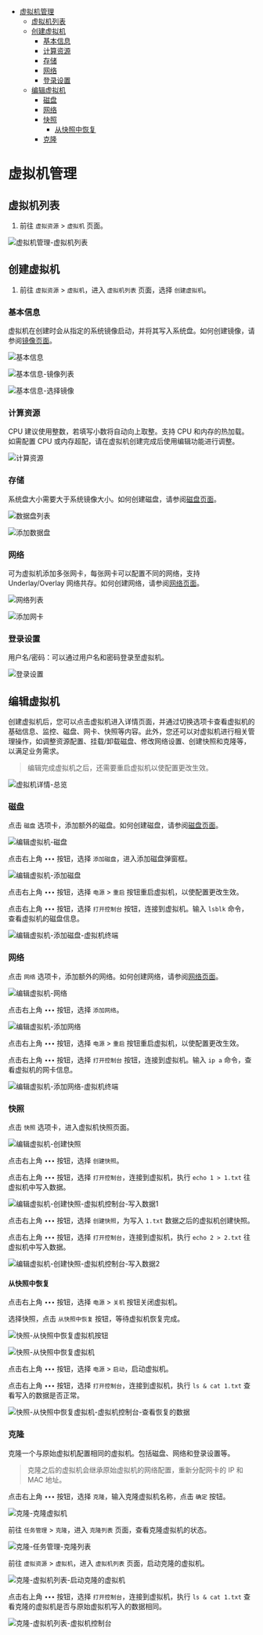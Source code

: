 - [虚拟机管理](#虚拟机管理)
  - [虚拟机列表](#虚拟机列表)
  - [创建虚拟机](#创建虚拟机)
    - [基本信息](#基本信息)
    - [计算资源](#计算资源)
    - [存储](#存储)
    - [网络](#网络)
    - [登录设置](#登录设置)
  - [编辑虚拟机](#编辑虚拟机)
    - [磁盘](#磁盘)
    - [网络](#网络)
    - [快照](#快照)
      - [从快照中恢复](#从快照中恢复)
    - [克隆](#克隆)

# 虚拟机管理

## 虚拟机列表

1. 前往 `虚拟资源` > `虚拟机` 页面。

![虚拟机管理-虚拟机列表](./images/虚拟机管理-虚拟机列表.png)

## 创建虚拟机

1. 前往 `虚拟资源` > `虚拟机`，进入 `虚拟机列表` 页面，选择 `创建虚拟机`。

### 基本信息

虚拟机在创建时会从指定的系统镜像启动，并将其写入系统盘。如何创建镜像，请参阅[镜像页面](./volume.md#镜像)。

![基本信息](./images/基本信息.png)

![基本信息-镜像列表](./images/基本信息-镜像列表.png)

![基本信息-选择镜像](./images/基本信息-选择镜像.png)

### 计算资源

CPU 建议使用整数，若填写小数将自动向上取整。支持 CPU 和内存的热加载。如需配置 CPU 或内存超配，请在虚拟机创建完成后使用编辑功能进行调整。

![计算资源](./images/计算资源.png)

### 存储

系统盘大小需要大于系统镜像大小。如何创建磁盘，请参阅[磁盘页面](./volume.md#磁盘)。

![数据盘列表](./images/数据盘列表.png)

![添加数据盘](./images/添加数据盘.png)

### 网络

可为虚拟机添加多张网卡，每张网卡可以配置不同的网络，支持 Underlay/Overlay 网络共存。如何创建网络，请参阅[网络页面](./network.md)。

![网络列表](./images/网络列表.png)

![添加网卡](./images/添加网络.png)

### 登录设置

用户名/密码：可以通过用户名和密码登录至虚拟机。

![登录设置](./images/登录设置.png)

## 编辑虚拟机

创建虚拟机后，您可以点击虚拟机进入详情页面，并通过切换选项卡查看虚拟机的基础信息、监控、磁盘、网卡、快照等内容。此外，您还可以对虚拟机进行相关管理操作，如调整资源配置、挂载/卸载磁盘、修改网络设置、创建快照和克隆等，以满足业务需求。

> 编辑完成虚拟机之后，还需要重启虚拟机以使配置更改生效。

![虚拟机详情-总览](./images/虚拟机详情-总览.png)

### 磁盘

点击 `磁盘` 选项卡，添加额外的磁盘。如何创建磁盘，请参阅[磁盘页面](./volume.md#磁盘)。

![编辑虚拟机-磁盘](./images/编辑虚拟机-磁盘.png)

点击右上角 `∙∙∙` 按钮，选择 `添加磁盘`，进入添加磁盘弹窗框。

![编辑虚拟机-添加磁盘](./images/编辑虚拟机-添加磁盘.png)

点击右上角 `∙∙∙` 按钮，选择 `电源` > `重启` 按钮重启虚拟机，以使配置更改生效。

点击右上角 `∙∙∙` 按钮，选择 `打开控制台` 按钮，连接到虚拟机。输入 `lsblk` 命令，查看虚拟机的磁盘信息。

![编辑虚拟机-添加磁盘-虚拟机终端](./images/编辑虚拟机-添加磁盘-虚拟机终端.png)

### 网络

点击 `网络` 选项卡，添加额外的网络。如何创建网络，请参阅[网络页面](./network.md)。

![编辑虚拟机-网络](./images/编辑虚拟机-网络.png)

点击右上角 `∙∙∙` 按钮，选择 `添加网络`。

![编辑虚拟机-添加网络](./images/编辑虚拟机-添加网络.png)

点击右上角 `∙∙∙` 按钮，选择 `电源` > `重启` 按钮重启虚拟机，以使配置更改生效。

点击右上角 `∙∙∙` 按钮，选择 `打开控制台` 按钮，连接到虚拟机。输入 `ip a` 命令，查看虚拟机的网卡信息。

![编辑虚拟机-添加网络-虚拟机终端](./images/编辑虚拟机-添加网络-虚拟机终端.png)

### 快照

点击 `快照` 选项卡，进入虚拟机快照页面。

![编辑虚拟机-创建快照](./images/编辑虚拟机-创建快照.png)

点击右上角 `∙∙∙` 按钮，选择 `创建快照`。

点击右上角 `∙∙∙` 按钮，选择 `打开控制台`，连接到虚拟机，执行 `echo 1 > 1.txt` 往虚拟机中写入数据。

![编辑虚拟机-创建快照-虚拟机控制台-写入数据1](./images/编辑虚拟机-创建快照-虚拟机控制台-写入数据1.png)

点击右上角 `∙∙∙` 按钮，选择 `创建快照`，为写入 `1.txt` 数据之后的虚拟机创建快照。

点击右上角 `∙∙∙` 按钮，选择 `打开控制台`，连接到虚拟机，执行 `echo 2 > 2.txt` 往虚拟机中写入数据。

![编辑虚拟机-创建快照-虚拟机控制台-写入数据2](./images/编辑虚拟机-创建快照-虚拟机控制台-写入数据2.png)

#### 从快照中恢复

点击右上角 `∙∙∙` 按钮，选择 `电源` > `关机` 按钮关闭虚拟机。

选择快照，点击 `从快照中恢复` 按钮，等待虚拟机恢复完成。

![快照-从快照中恢复虚拟机按钮](./images/快照-从快照中恢复虚拟机按钮.png)

![快照-从快照中恢复虚拟机](./images/快照-从快照中恢复虚拟机.png)

点击右上角 `∙∙∙` 按钮，选择 `电源` > `启动`，启动虚拟机。

点击右上角 `∙∙∙` 按钮，选择 `打开控制台`，连接到虚拟机，执行 `ls & cat 1.txt` 查看写入的数据是否正常。

![快照-从快照中恢复虚拟机-虚拟机控制台-查看恢复的数据](./images/快照-从快照中恢复虚拟机-虚拟机控制台-查看恢复的数据.png)

### 克隆

克隆一个与原始虚拟机配置相同的虚拟机。包括磁盘、网络和登录设置等。

> 克隆之后的虚拟机会继承原始虚拟机的网络配置，重新分配网卡的 IP 和 MAC 地址。

点击右上角 `∙∙∙` 按钮，选择 `克隆`，输入克隆虚拟机名称，点击 `确定` 按钮。

![克隆-克隆虚拟机](./images/克隆-克隆虚拟机.png)

前往 `任务管理` > `克隆`，进入 `克隆列表` 页面，查看克隆虚拟机的状态。

![克隆-任务管理-克隆列表](./images/克隆-任务管理-克隆列表.png)

前往 `虚拟资源` > `虚拟机`，进入 `虚拟机列表` 页面，启动克隆的虚拟机。

![克隆-虚拟机列表-启动克隆的虚拟机](./images/克隆-虚拟机列表-启动克隆的虚拟机.png)

点击右上角 `∙∙∙` 按钮，选择 `打开控制台`，连接到虚拟机，执行 `ls & cat 1.txt` 查看克隆的虚拟机是否与原始虚拟机写入的数据相同。

![克隆-虚拟机列表-虚拟机控制台](./images/克隆-虚拟机列表-虚拟机控制台.png)
